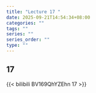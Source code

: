 ```yaml
---
title: "Lecture 17 "
date: 2025-09-21T14:54:34+08:00
categories: ""
tags: ""
series: ""
series_order: ""
type: ""
---
```


## 17 

{{< bilibili BV169QhYZEhn 17 >}}



